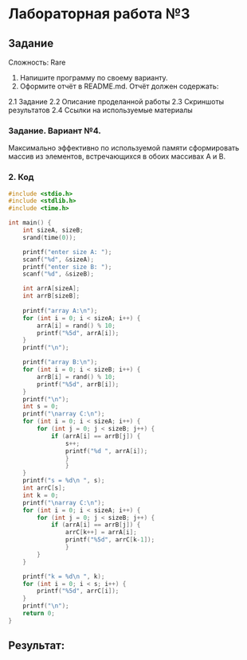 # Лабораторная работа №3

## Задание

Сложность: Rare
1. Напишите программу по своему варианту.
2. Оформите отчёт в README.md. Отчёт должен содержать:
   
2.1 Задание
2.2 Описание проделанной работы
2.3 Скриншоты результатов
2.4 Ссылки на используемые материалы


### Задание. Вариант №4.

Максимально эффективно по используемой памяти сформировать массив из элементов, встречающихся в обоих массивах A и B.


### 2. Код
```c
#include <stdio.h>
#include <stdlib.h>
#include <time.h>

int main() {
    int sizeA, sizeB;
    srand(time(0));

    printf("enter size A: ");
    scanf("%d", &sizeA);
    printf("enter size B: ");
    scanf("%d", &sizeB);

    int arrA[sizeA];
    int arrB[sizeB];
    
    printf("array A:\n");
    for (int i = 0; i < sizeA; i++) {
        arrA[i] = rand() % 10;
        printf("%5d", arrA[i]);
    }
    printf("\n");

    printf("array B:\n");
    for (int i = 0; i < sizeB; i++) {
        arrB[i] = rand() % 10; 
        printf("%5d", arrB[i]);
    }
    printf("\n");
    int s = 0;
    printf("\narray C:\n");
    for (int i = 0; i < sizeA; i++) {
        for (int j = 0; j < sizeB; j++) {
            if (arrA[i] == arrB[j]) {
                s++;
                printf("%d ", arrA[i]);
                }
                }
    }
    printf("s = %d\n ", s);
    int arrC[s];
    int k = 0;
    printf("\narray C:\n");
    for (int i = 0; i < sizeA; i++) {
        for (int j = 0; j < sizeB; j++) {
            if (arrA[i] == arrB[j]) {
                arrC[k++] = arrA[i];
                printf("%5d", arrC[k-1]);
                }   
        }
    }

    printf("k = %d\n ", k);
    for (int i = 0; i < s; i++) {
        printf("%5d", arrC[i]);  
    }
    printf("\n");
    return 0;
}
```

## Результат:


